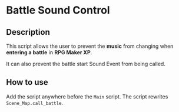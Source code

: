 # Battle Sound Control


## Description

This script allows the user to prevent the **music** from changing when **entering a battle** in **RPG Maker XP**.

It can also prevent the battle start Sound Event from being called.


## How to use

Add the script anywhere before the `Main` script.
The script rewrites `Scene_Map.call_battle`.